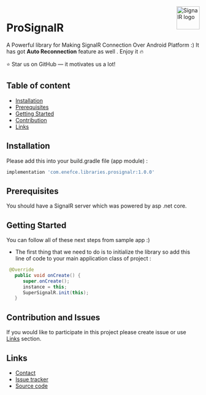 <img src="https://miro.medium.com/max/720/0*ILbItnzDfSZhZwSn.png" alt="SignalR logo" title="SignalR" align="right" height="60" />

# ProSignalR

A Powerful library for Making SignalR Connection Over Android Platform :)
It has got  __Auto Reconnection__ feature as well . Enjoy it 🔥


:star: Star us on GitHub — it motivates us a lot!

## Table of content

- [Installation](#installation)
- [Prerequisites](#prerequisites)
- [Getting Started](#getting-started)
- [Contribution](#contribution-and-issues)
- [Links](#links)

## Installation

Please add this into your build.gradle file (app module) :

```groovy
implementation 'com.enefce.libraries.prosignalr:1.0.0'
```

## Prerequisites

You should have a SignalR server which was powered by asp .net core.


## Getting Started

You can follow all of these next steps from sample app :)

* The first thing that we need to do is to initialize the library so add this line of code to your main application class of project :
```java
 @Override
   public void onCreate() {
      super.onCreate();
      instance = this;
      SuperSignalR.init(this);
   }
   ```


## Contribution and Issues

If you would like to participate in this project please create issue or use [Links](#links) section.


## Links

* [Contact](https://t.me/soheil_4ever)
* [Issue tracker](https://github.com/soheil-mohammadi/ProSignalR/issues)
* [Source code](https://github.com/soheil-mohammadi/ProSignalR)